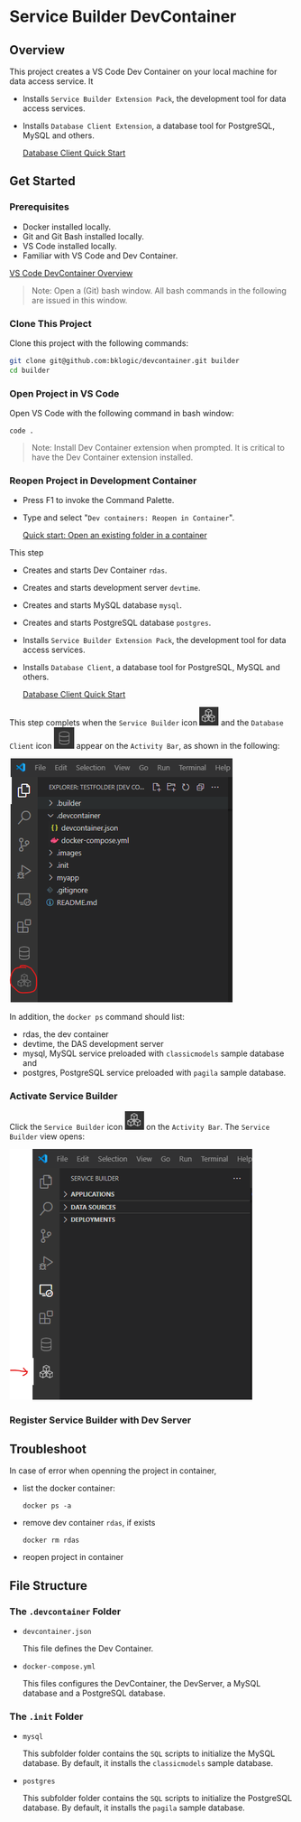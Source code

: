 # Service Builder DevContainer

## Overview

This project creates a VS Code Dev Container on your local machine for data access service. It

- Installs `Service Builder Extension Pack`, the development tool for data access services. 
- Installs `Database Client Extension`, a database tool for PostgreSQL, MySQL and others.

  [Database Client Quick Start](https://database-client.com/#/document)


## Get Started

### Prerequisites

- Docker installed locally.
- Git and Git Bash installed locally.
- VS Code installed locally.
- Familiar with VS Code and Dev Container.

[VS Code DevContainer Overview](https://code.visualstudio.com/docs/devcontainers/containers)

> Note: Open a (Git) bash window. All bash commands in the following are issued in this window.

### Clone This Project

Clone this project with the following commands:

```sh
git clone git@github.com:bklogic/devcontainer.git builder
cd builder
```

### Open Project in VS Code

Open VS Code with the following command in bash window:

```
code .
```

> Note: Install Dev Container extension when prompted. It is critical to have the Dev Container extension installed.

### Reopen Project in Development Container

- Press F1 to invoke the Command Palette.
- Type and select "`Dev containers: Reopen in Container`".

    [Quick start: Open an existing folder in a container](https://code.visualstudio.com/docs/devcontainers/containers#_quick-start-open-an-existing-folder-in-a-container)

This step

- Creates and starts Dev Container `rdas`.
- Creates and starts development server `devtime`.
- Creates and starts MySQL database `mysql`.
- Creates and starts PostgreSQL database `postgres`.
- Installs `Service Builder Extension Pack`, the development tool for data access services. 
- Installs `Database Client`, a database tool for PostgreSQL, MySQL and others.

    [Database Client Quick Start](https://database-client.com/#/document)

This step complets when the `Service Builder` icon ![service-builder](.images/service-builder-icon.png) and the `Database Client` icon ![database-client](.images/db-client-icon.png) appear on the `Activity Bar`, as shown in the following:

![](./.images/OpenProjectInContainer.png)

In addition, the `docker ps` command should list:

- rdas, the dev container
- devtime, the DAS development server
- mysql, MySQL service preloaded with `classicmodels` sample database and
- postgres, PostgreSQL service preloaded with `pagila` sample database.

### Activate Service Builder

Click the `Service Builder` icon ![service-builder](.images/service-builder-icon.png) on the `Activity Bar`. The `Service Builder` view opens:

![](./.images/ActivateServiceBuilder.png)

### Register Service Builder with Dev Server


## Troubleshoot

In case of error when openning the project in container, 

- list the docker container:

    ```
    docker ps -a
    ```

- remove dev container `rdas`, if exists

    ```
    docker rm rdas
    ```

- reopen project in container


## File Structure

### The `.devcontainer` Folder

- `devcontainer.json`

  This file defines the Dev Container.

- `docker-compose.yml`

  This files configures the DevContainer, the DevServer, a MySQL database and a PostgreSQL database. 

### The `.init` Folder

- `mysql`

  This subfolder folder contains the `SQL` scripts to initialize the MySQL database. By default, it installs the `classicmodels` sample database.

- `postgres`

  This subfolder folder contains the `SQL` scripts to initialize the PostgreSQL database. By default, it installs the `pagila` sample database.



